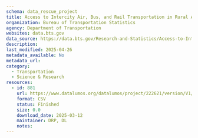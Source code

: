 ```yaml
---
schema: data_rescue_project 
title: Access to Intercity Air, Bus, and Rail Transportation in Rural Areas
organization: Bureau of Transportation Statistics
agency: Department of Transportation
websites: data.bts.gov
data_source: https://data.bts.gov/Research-and-Statistics/Access-to-Intercity-Air-Bus-and-Rail-Transportatio/m2bh-93w3/about_data
description: 
last_modified: 2025-04-26
metadata_available: No
metadata_url: 
category:
  - Transportation 
  - Science & Research 
resources:
  - id: 881
    url: https://www.datalumos.org/datalumos/project/222621/version/V1/view
    format: CSV
    status: Finished
    size: 0.0
    download_date: 2025-03-12
    maintainer: DRP, DL
    notes: 
---
```

